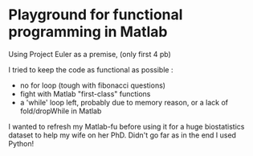 # Playground for functional programming in Matlab

Using Project Euler as a premise, (only first 4 pb)

I tried to keep the code as functional as possible :
*   no for loop (tough with fibonacci questions)
*   fight with Matlab "first-class" functions
*   a 'while' loop left, probably due to memory reason, or a lack of fold/dropWhile in Matlab

I wanted to refresh my Matlab-fu before using it for a huge biostatistics dataset to help my wife on her PhD.
Didn't go far as in the end I used Python!
